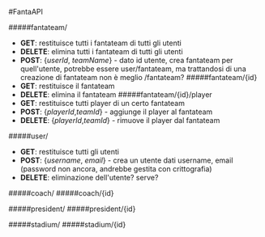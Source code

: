 #FantaAPI

#####fantateam/
- **GET**: restituisce tutti i fantateam di tutti gli utenti
- **DELETE**: elimina tutti i fantateam di tutti gli utenti
- **POST**: {*userId*, *teamName*} - dato id utente, crea fantateam per quell'utente, potrebbe essere user/fantateam, ma trattandosi di una creazione di fantateam non è meglio /fantateam?
#####fantateam/{id}
- **GET**: restituisce il fantateam
- **DELETE**: elimina il fantateam
#####fantateam/{id}/player
- **GET**: restituisce tutti player di un certo fantateam
- **POST**: {*playerId*,*teamId*} - aggiunge il player al fantateam
- **DELETE**: {*playerId*,*teamId*} - rimuove il player dal fantateam

#####user/
- **GET**: restituisce tutti gli utenti
- **POST**: {*username*, *email*} - crea un utente dati username, email (password non ancora, andrebbe gestita con crittografia)
- **DELETE**: eliminazione dell'utente? serve?

#####coach/
#####coach/{id}

#####president/
#####president/{id}

#####stadium/
#####stadium/{id}